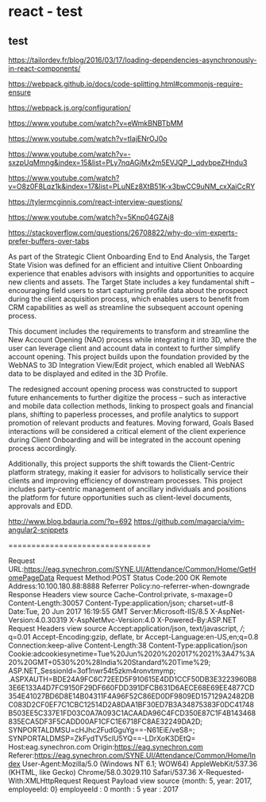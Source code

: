 # react - test
## test

https://tailordev.fr/blog/2016/03/17/loading-dependencies-asynchronously-in-react-components/

https://webpack.github.io/docs/code-splitting.html#commonjs-require-ensure

https://webpack.js.org/configuration/

https://www.youtube.com/watch?v=eWmkBNBTbMM

https://www.youtube.com/watch?v=tIajENrOJ0o

https://www.youtube.com/watch?v=-sxzpUqMmng&index=15&list=PLy7nqAGjMx2m5EVJQP_l_qdvbpeZHndu3

https://www.youtube.com/watch?v=O8z0F8Lqz1k&index=17&list=PLuNEz8XtB51K-x3bwCC9uNM_cxXaiCcRY

https://tylermcginnis.com/react-interview-questions/

https://www.youtube.com/watch?v=5Knp04GZAj8






https://stackoverflow.com/questions/26708822/why-do-vim-experts-prefer-buffers-over-tabs


As part of the Strategic Client Onboarding End to End Analysis, the Target State Vision was defined for an efficient and intuitive Client Onboarding experience that enables advisors with insights and opportunities to acquire new clients and assets. The Target State includes a key fundamental shift – encouraging field users to start capturing profile data about the prospect during the client acquisition process, which enables users to benefit from CRM capabilities as well as streamline the subsequent account opening process. 

This document includes the requirements to transform and streamline the New Account Opening (NAO) process while integrating it into 3D, where the user can leverage client and account data in context to further simplify account opening. This project builds upon the foundation provided by the WebNAS to 3D Integration View/Edit project, which enabled all WebNAS data to be displayed and edited in the 3D Profile.

The redesigned account opening process was constructed to support future enhancements to further digitize the process – such as interactive and mobile data collection methods, linking to prospect goals and financial plans, shifting to paperless processes, and profile analytics to support promotion of relevant products and features. Moving forward, Goals Based interactions will be considered a critical element of the client experience during Client Onboarding and will be integrated in the account opening process accordingly. 

Additionally, this project supports the shift towards the Client-Centric platform strategy, making it easier for advisors to holistically service their clients and improving efficiency of downstream processes. This project includes party-centric management of ancillary individuals and positions the platform for future opportunities such as client-level documents, approvals and EDD. 


http://www.blog.bdauria.com/?p=692
https://github.com/magarcia/vim-angular2-snippets



===============================

Request URL:https://eag.synechron.com/SYNE.UI/Attendance/Common/Home/GetHomePageData
Request Method:POST
Status Code:200 OK
Remote Address:10.100.180.88:8888
Referrer Policy:no-referrer-when-downgrade
Response Headers
view source
Cache-Control:private, s-maxage=0
Content-Length:30057
Content-Type:application/json; charset=utf-8
Date:Tue, 20 Jun 2017 16:19:55 GMT
Server:Microsoft-IIS/8.5
X-AspNet-Version:4.0.30319
X-AspNetMvc-Version:4.0
X-Powered-By:ASP.NET
Request Headers
view source
Accept:application/json, text/javascript, */*; q=0.01
Accept-Encoding:gzip, deflate, br
Accept-Language:en-US,en;q=0.8
Connection:keep-alive
Content-Length:38
Content-Type:application/json
Cookie:adcookiesynetime=Tue%20Jun%2020%202017%2021%3A47%3A20%20GMT+0530%20%28India%20Standard%20Time%29; ASP.NET_SessionId=3of1nwr54t5zkm4ronvtmymp; .ASPXAUTH=BDE24A9FC6C72EED5F910615E4DD1CCF50DB3E3223960B83E6E133A4D7FC9150F29DF660FDD391DFCB631D6AECE68E69EE4877CD354E41027BD6D8E14B04311F4A96F52C86ED0DF9809ED157129A2482DBC083D2CF0EF7C1CBC12514D2A8DAA1BF30ED7B3A34875383F0DC41748B503EE5C337E1FD03C0A7A093C1ACAADA96C4FCD350E87C1F4B143468835ECA5DF3F5CADD00AF1CFC1E6718FC8AE32249DA2D; SYNPORTALDMSU=cHJhc2FudGguYg==-N61EiE/veS8=; SYNPORTALDMSP=ZkFydTV5clU5YQ==-LDrXoK3DEtQ=
Host:eag.synechron.com
Origin:https://eag.synechron.com
Referer:https://eag.synechron.com/SYNE.UI/Attendance/Common/Home/Index
User-Agent:Mozilla/5.0 (Windows NT 6.1; WOW64) AppleWebKit/537.36 (KHTML, like Gecko) Chrome/58.0.3029.110 Safari/537.36
X-Requested-With:XMLHttpRequest
Request Payload
view source
{month: 5, year: 2017, employeeId: 0}
employeeId
:
0
month
:
5
year
:
2017




